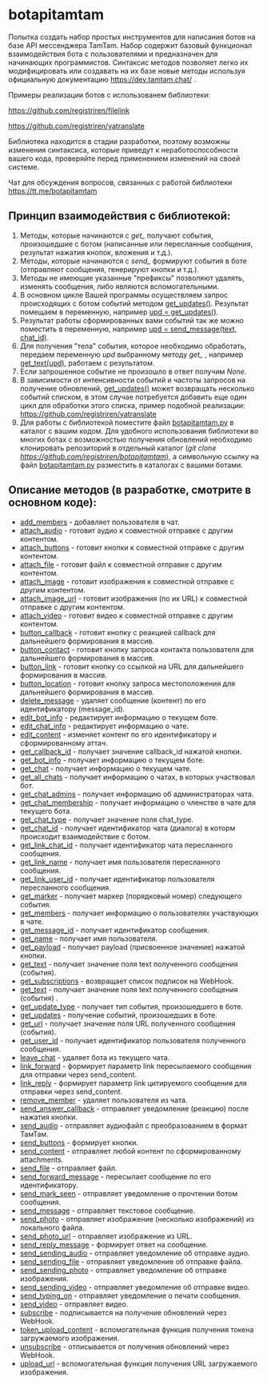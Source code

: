 # botapitamtam
Попытка создать набор простых инструментов для написания ботов на базе API мессенджера TamTam. Набор содержит базовый функционал взаимодействия бота с пользователями и предназначен для начинающих программистов. Синтаксис методов позволяет легко их модифицировать или создавать на их базе новые методы используя официальную документацию https://dev.tamtam.chat/ .

Примеры реализации ботов с использованем библиотеки:   

https://github.com/registriren/filelink

https://github.com/registriren/yatranslate
  

Библиотека находится в стадии разработки, поэтому возможны изменения синтаксиса, которые приведут к неработоспособности вашего кода, проверяйте перед применением изменений на своей системе.

Чат для обсуждения вопросов, связанных с работой библиотеки https://tt.me/botapitamtam

Принцип взаимодействия с библиотекой:
- 
1. Методы, которые начинаются с *get_* получают события, произошедшие с ботом (написанные или пересланные сообщения, результат нажатия кнопок, вложения и т.д.).
2. Методы, которые начинаются с *send_* формируют события в боте (отправляют сообщения, генерируют кнопки и т.д.).
3. Методы не имеющие указанные "префиксы" позволяют удалять, изменять сообщения, либо являются вспомогательными.
4. В основном цикле Вашей программы осуществляем запрос происходящих с ботом событий методом [get_updates()](doc/get_updates.md). Результат помещаем в переменную, например [upd = get_updates()](doc/get_updates.md).
5. Результат работы сформированных вами событий так же можно поместить в переменную, например [upd = send_message(text, chat_id)](doc/send_message.md).
6. Для получения "тела" события, которое необходимо обработать, передаем переменную *upd* выбранному методу *get_* , например [get_text(upd)](doc/get_text.md), работаем с результатом. 
7. Если запрошенное событие не произошло в ответ получим *None*.
8. В зависимости от интенсивности событий и частоты запросов на получение обновлений, [get_updates()](doc/get_updates.md) может возвращать несколько событий списком, в этом случае потребуется добавить еще один цикл для обработки этого списка, пример подобной реализации: https://github.com/registriren/yatranslate
9. Для работы с библиотекой поместите файл [botapitamtam.py](botapitamtam.py) в каталог с вашим кодом. Для удобного использования библиотеки во многих ботах с возможностью получения обновлений необходимо клонировать репозиторий в отдельный каталог
(*git clone https://github.com/registriren/botapitamtam*), а символьную ссылку на файл [botapitamtam.py](botapitamtam.py) разместить в каталогах с вашими ботами.

## Описание методов (в разработке, смотрите в основном коде):
- [add_members](doc/add_members.md) - добавляет пользователя в чат.
- [attach_audio](doc/attach_audio.md) - готовит аудио к совместной отправке с другим контентом.
- [attach_buttons](doc/attach_buttons.md) - готовит кнопки к совместной отправке с другим контентом.
- [attach_file](doc/attach_file.md) - готовит файл к совместной отправке с другим контентом.
- [attach_image](doc/attach_image.md) - готовит изображения к совместной отправке с другим контентом.
- [attach_image_url](doc/attach_image_url.md) - готовит изображения (по их URL) к совместной отправке с другим контентом.
- [attach_video](doc/attach_video.md) - готовит видео к совместной отправке с другим контентом.
- [button_callback](doc/button_callback.md) - готовит кнопку с реакцией callback для дальнейшего формирования в массив.
- [button_contact](doc/button_contact.md) - готовит кнопку запроса контакта пользователя для дальнейшего формирования в массив.
- [button_link](doc/button_link.md) - готовит кнопку со ссылкой на URL для дальнейшего формирования в массив.
- [button_location](doc/button_location.md) - готовит кнопку запроса местоположения для дальнейшего формирования в массив.
- [delete_message](doc/delete_message.md) - удаляет сообщение (контент) по его идентификатору (message_id).
- [edit_bot_info](doc/edit_bot_info.md) - редактирует информацию о текущем боте.
- [edit_chat_info](doc/edit_chat_info.md) - редактирует информацию о чате.
- [edit_content](doc/edit_content.md) - изменяет контент по его идентификатору и сформированному аттач.
- [get_callback_id](doc/get_callback_id.md) - получает значение callback_id нажатой кнопки.
- [get_bot_info](doc/get_bot_info.md) - получает информацию о текущем боте.
- [get_chat](doc/get_chat.md) - получает информацию о текущем чате.
- [get_all_chats](doc/get_all_chats.md) - получает информацию о чатах, в которых участвовал бот.
- [get_chat_admins](doc/get_chat_admins.md) - получает информацию об администраторах чата.
- [get_chat_membership](doc/get_chat_membership.md) - получает информацию о членстве в чате для текущего бота.
- [get_chat_type](doc/get_chat_type.md) - получает значение поля chat_type.
- [get_chat_id](doc/get_chat_id.md) - получает идентификатор чата (диалога) в которм происходит взаимодействие с ботом.
- [get_link_chat_id](doc/get_link_chat_id.md) - получает идентификатор чата пересланного сообщения.
- [get_link_name](doc/get_link_name.md) - получает имя пользователя пересланного сообщения.
- [get_link_user_id](doc/get_link_user_id.md) - получает идентификатор пользователя пересланного сообщения.
- [get_marker](doc/get_marker.md) - получает маркер (порядковый номер) следующего события.
- [get_members](doc/get_members.md) - получает информацию о пользователях участвующих в чате.
- [get_message_id](doc/get_message_id.md) - получает идентификатор сообщения.
- [get_name](doc/get_name.md) - получает имя пользователя.
- [get_payload](doc/get_payload.md) - получает payload (присвоенное значение) нажатой кнопки.
- [get_text](doc/get_text.md) - получает значение поля text полученного сообщения (события).
- [get_subscriptions](doc/get_subscriptions.md) - возвращает список подписок на WebHook.
- [get_text](doc/get_text.md) - получает значение поля text полученного сообщения (события) .
- [get_update_type](doc/get_update_type.md) - получает тип события, произошедшего в боте.
- [get_updates](doc/get_updates.md) - получение событий, произошедших в боте.
- [get_url](doc/get_url.md) - получает значение поля URL полученного сообщения (события).  
- [get_user_id](doc/get_user_id.md) - получает идентификатор пользователя полученного сообщения.
- [leave_chat](doc/leave_chat.md) - удаляет бота из текущего чата.
- [link_forward](doc/link_forward.md) - формирует параметр link пересылаемого сообщения для отправки через send_content.
- [link_reply](doc/link_reply.md) - формирует параметр link цитируемого сообщения для отправки через send_content.
- [remove_member](doc/remove_member.md) - удаляет пользователя из чата.
- [send_answer_callback](doc/send_answer_callback.md) - отправляет уведомление (реакцию) после нажатия кнопки.
- [send_audio](doc/send_audio.md) - отправляет аудиофайл с преобразованием в формат ТамТам.
- [send_buttons](doc/send_buttons.md) - формирует кнопки.
- [send_content](doc/send_content.md) - отправляет любой контент по сформированному attachments.
- [send_file](doc/send_file.md) - отправляет файл.
- [send_forward_message](doc/send_forward_message.md) - пересылает сообщение по его идентификатору.
- [send_mark_seen](doc/send_mark_seen.md) - отправляет уведомление о прочтении ботом сообщения.
- [send_message](doc/send_message.md) - отправляет текстовое сообщение.
- [send_photo](doc/send_photo.md) - отправляет изображение (несколько изображений) из локального файла.
- [send_photo_url](doc/send_photo_url.md) - отправляет изображение из URL.
- [send_reply_message](doc/send_reply_message.md) - формирует ответ на сообщение.
- [send_sending_audio](doc/send_sending_audio.md) - отправляет уведомление об отправке аудио.
- [send_sending_file](doc/send_sending_file.md) - отправляет уведомление об отправке файла.
- [send_sending_photo](doc/send_sending_photo.md) - отправляет уведомление об отправке изображения.
- [send_sending_video](doc/send_sending_video.md) - отправляет уведомление об отправке видео.
- [send_typing_on](doc/send_typing_on.md) - отправляет уведомление о печати сообщения.
- [send_video](doc/send_video.md) - отправляет видео.
- [subscribe](doc/subscribe.md) - подписывается на получение обновлений через WebHook.
- [token_upload_content](doc/token_upload_content.md) - вспомогательная функция получения токена загружаемого изображения.
- [unsubscribe](doc/unsubscribe.md) - отписывается от получения обновлений через WebHook.
- [upload_url](doc/upload_url.md) - вспомогательная функция получения URL загружаемого изображения.
